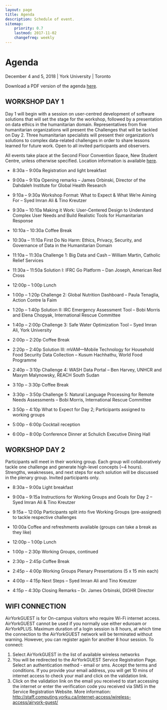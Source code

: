 ```yaml
---
layout: page
title: Agenda
description: Schedule of event.
sitemap:
    priority: 0.7
    lastmod: 2017-11-02
    changefreq: weekly
---
```


# Agenda 
December 4 and 5, 2018 | York University | Toronto

Download a PDF version of the agenda [here](agenda.pdf).

## WORKSHOP DAY 1

Day 1 will begin with a session on user-centred development of software solutions that will set the stage for the workshop, followed by a presentation on data ethics in the humanitarian domain. Representatives from five humanitarian organizations will present the Challenges that will be tackled on Day 2. Three humanitarian specialists will present their organization’s solutions to complex data-related challenges in order to share lessons learned for future work. Open to all invited participants and observers. 

All events take place at the Second Floor Convention Space, New Student Centre, unless otherwise specified. Location information is available [here](http://emergencydatascience.org/directions).

* 8:30a – 9:00a	Registration and light breakfast
* 9:00a – 9:10a	Opening remarks – James Orbinski, Director of the Dahdaleh Institute for Global Health Research
* 9:10a – 9:30a	Workshop Format: What to Expect & What We’re Aiming For – Syed Imran Ali & Tino Kreutzer
* 9:30a – 10:10a	Making it Work: User-Centered Design to Understand Complex User Needs and Build Realistic Tools for Humanitarian Response 
* 10:10a – 10:30a	Coffee Break
* 10:30a – 11:10a	First Do No Harm: Ethics, Privacy, Security, and Governance of Data in the Humanitarian Domain
* 11:10a – 11:30a	Challenge 1: Big Data and Cash – William Martin, Catholic Relief Services
* 11:30a – 11:50a 	Solution I: IFRC Go Platform – Dan Joseph, American Red Cross

* 12:00p – 1:00p	Lunch 

* 1:00p – 1:20p	Challenge 2: Global Nutrition Dashboard – Paula Tenaglia, Action Contre la Faim
* 1:20p – 1:40p 	Solution II: IRC Emergency Assessment Tool – Bobi Morris and Elena Chopyak, International Rescue Committee
* 1:40p – 2:00p	Challenge 3: Safe Water Optimization Tool – Syed Imran Ali, York University
* 2:00p – 2:20p	Coffee Break
* 2:20p – 2:40p	Solution III: mVAM—Mobile Technology for Household Food Security Data Collection – Kusum Hachhathu, World Food Programme
* 2:40p – 3:10p	Challenge 4: WASH Data Portal – Ben Harvey, UNHCR and Maxym Malynowsky, REACH South Sudan
* 3:10p – 3:30p	Coffee Break
* 3:30p – 3:50p	Challenge 5: Natural Language Processing for Remote Needs Assessments – Bobi Morris, International Rescue Committee
* 3:50p – 4:10p	What to Expect for Day 2; Participants assigned to working groups 
* 5:00p – 6:00p 	Cocktail reception
* 6:00p – 8:00p	Conference Dinner at Schulich Executive Dining Hall


## WORKSHOP DAY 2

Participants will meet in their working group. Each group will collaboratively tackle one challenge and generate high-level concepts (~4 hours). Strengths, weaknesses, and next steps for each solution will be discussed in the plenary group. Invited participants only.

* 8:30a – 9:00a	Light breakfast
* 9:00a – 9:15a	Instructions for Working Groups and Goals for Day 2 – Syed Imran Ali & Tino Kreutzer
* 9:15a – 12:00p	Participants split into five Working Groups (pre-assigned) to tackle respective challenges
* 10:00a	Coffee and refreshments available (groups can take a break as they like)

* 12:00p – 1:00p	Lunch 

* 1:00p – 2:30p	Working Groups, continued
* 2:30p – 2:45p	Coffee Break
* 2:45p – 4:00p	Working Groups Plenary Presentations (5 x 15 min each)
* 4:00p – 4:15p	Next Steps – Syed Imran Ali and Tino Kreutzer
* 4:15p – 4:30p 	Closing Remarks – Dr. James Orbinski, DIGHR Director


## WIFI CONNECTION

AirYorkGUEST is for On-campus visitors who require Wi-Fi internet access. AirYorkGUEST cannot be used if you normally use either eduroam or AirYorkPLUS.
Maximum duration of a login session is 8 hours, at which time the connection to the AirYorkGUEST network will be terminated without warning. However, you can register again for another 8 hour session.
To connect:
1.	Select AirYorkGUEST in the list of available wireless networks
2.	You will be redirected to the AirYorkGUEST Service Registration Page. Select an authentication method - email or sms. Accept the terms and conditions. If you provide your email address, you will get 10 mins of internet access to check your mail and click on the validation link.
3.	Click on the validation link on the email you received to start accessing the internet or enter the verification code you received via SMS in the Service Registration Website.
More information: http://staff.computing.yorku.ca/internet-access/wireless-access/airyork-guest/
